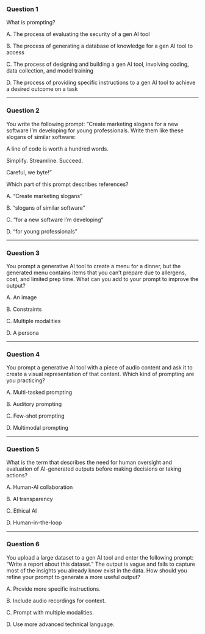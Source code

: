 ### Question 1

What is prompting?

A. The process of evaluating the security of a gen AI tool

B. The process of generating a database of knowledge for a gen AI tool to access

C. The process of designing and building a gen AI tool, involving coding, data collection, and model training

D. The process of providing specific instructions to a gen AI tool to achieve a desired outcome on a task

---

### Question 2

You write the following prompt: “Create marketing slogans for a new software I’m developing for young professionals. Write them like these slogans of similar software:

A line of code is worth a hundred words.

Simplify. Streamline. Succeed.

Careful, we byte!”

Which part of this prompt describes references?

A. “Create marketing slogans”

B. “slogans of similar software”

C. “for a new software I’m developing”

D. “for young professionals”

---

### Question 3

You prompt a generative AI tool to create a menu for a dinner, but the generated menu contains items that you can’t prepare due to allergens, cost, and limited prep time. What can you add to your prompt to improve the output?

A. An image

B. Constraints

C. Multiple modalities

D. A persona

---

### Question 4

You prompt a generative AI tool with a piece of audio content and ask it to create a visual representation of that content. Which kind of prompting are you practicing?

A. Multi-tasked prompting

B. Auditory prompting

C. Few-shot prompting

D. Multimodal prompting

---

### Question 5

What is the term that describes the need for human oversight and evaluation of AI-generated outputs before making decisions or taking actions?

A. Human-AI collaboration

B. AI transparency

C. Ethical AI

D. Human-in-the-loop

---

### Question 6

You upload a large dataset to a gen AI tool and enter the following prompt: “Write a report about this dataset.” The output is vague and fails to capture most of the insights you already know exist in the data. How should you refine your prompt to generate a more useful output?

A. Provide more specific instructions.

B. Include audio recordings for context.

C. Prompt with multiple modalities.

D. Use more advanced technical language.